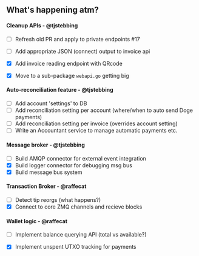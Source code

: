 ## What's happening atm? 


#### Cleanup APIs - @tjstebbing 
  - [ ] Refresh old PR and apply to private endpoints #17
  - [ ] Add appropriate JSON (connect) output to invoice api
  - [x] Add invoice reading endpoint with QRcode 
  - [x] Move to a sub-package `webapi.go` getting big

  
#### Auto-reconciliation feature - @tjstebbing
  - [ ] Add account 'settings' to DB
  - [ ] Add reconciliation setting per account (where/when to auto send Doge payments)
  - [ ] Add reconciliation setting per invoice (overrides account setting)
  - [ ] Write an Accountant service to manage automatic payments etc.
  
#### Message broker - @tjstebbing
  - [ ] Build AMQP connector for external event integration
  - [x] Build logger connector for debugging msg bus
  - [x] Build message bus system

#### Transaction Broker - @raffecat
  - [ ] Detect tip reorgs (what happens?) 
  - [x] Connect to core ZMQ channels and recieve blocks

#### Wallet logic - @raffecat
  - [ ] Implement balance querying API (total vs available?)
  - [x] Implement unspent UTXO tracking for payments

